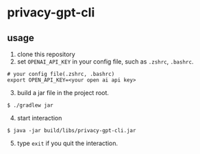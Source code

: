 # privacy-gpt-cli

## usage
1. clone this repository
2. set `OPENAI_API_KEY` in your config file, such as `.zshrc`, `.bashrc`.
```
# your config file(.zshrc, .bashrc)
export OPEN_API_KEY=<your open ai api key>
```
3. build a jar file in the project root.
```terminal
$ ./gradlew jar
```
4. start interaction
```terminal
$ java -jar build/libs/privacy-gpt-cli.jar
```
5. type `exit` if you quit the interaction.
